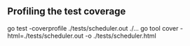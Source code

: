 ## Profiling the test coverage
go test -coverprofile ./tests/scheduler.out ./...
go tool cover -html=./tests/scheduler.out -o ./tests/scheduler.html
